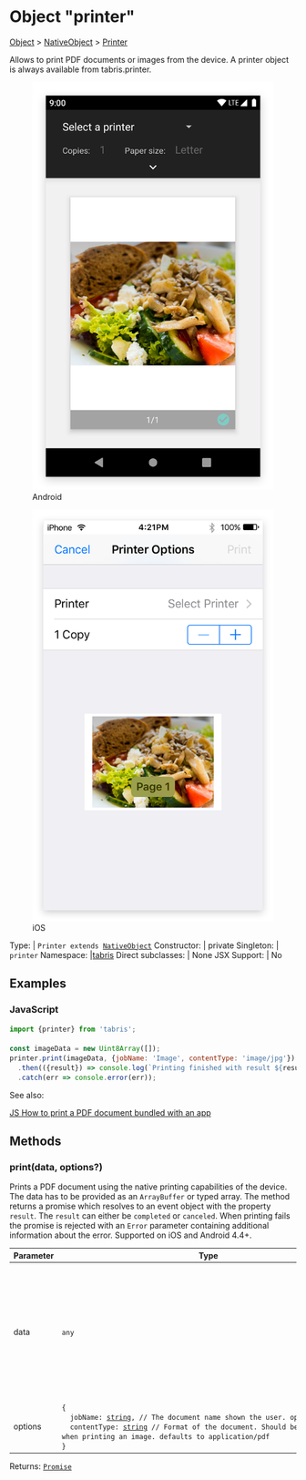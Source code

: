 ---
---
# Object "printer"

<a href="https://developer.mozilla.org/en-US/docs/Web/JavaScript/Reference/Global_Objects/Object" title="View &quot;Object&quot; on MDN">Object</a> > <a href="NativeObject.html" title="NativeObject Class Reference">NativeObject</a> > <a href="#" >Printer</a>

Allows to print PDF documents or images from the device. A printer object is always available from tabris.printer.


<div class="tabris-image"><figure><div><img srcset="img/android/printer.png 2x" src="img/android/printer.png" alt="Printer on Android"/></div><figcaption>Android</figcaption></figure><figure><div><img srcset="img/ios/printer.png 2x" src="img/ios/printer.png" alt="Printer on iOS"/></div><figcaption>iOS</figcaption></figure></div>

Type: | <code style="white-space: nowrap">Printer extends <a href="NativeObject.html" title="NativeObject Class Reference">NativeObject</a></code>
Constructor: | private
Singleton: | `printer`
Namespace: |<a href="../modules.html#startup" >tabris</a>
Direct subclasses: | None
JSX Support: | No


## Examples
### JavaScript


```js
import {printer} from 'tabris';

const imageData = new Uint8Array([]);
printer.print(imageData, {jobName: 'Image', contentType: 'image/jpg'})
  .then(({result}) => console.log(`Printing finished with result ${result}`))
  .catch(err => console.error(err));
```


See also:
  
[<span class='language js'>JS</span> How to print a PDF document bundled with an app](https://playground.tabris.com/?gitref=v3.6.1&snippet=printer.js)

## Methods

### print(data, options?)



Prints a PDF document using the native printing capabilities of the device. The data has to be provided as an `ArrayBuffer` or typed array. The method returns a promise which resolves to an event object with the property `result`. The `result` can either be `completed` or `canceled`. When printing fails the promise is rejected with an `Error` parameter containing additional information about the error. Supported on iOS and Android 4.4+.


Parameter|Type|Description
-|-|-
data | <code style="white-space: nowrap"><a title="Literally any JavaScript value">any</a></code> | The bytes of the document to print. The value can either be an ArrayBuffer or a typed array containing the bytes of a PDF document or image.
options | <code style="white-space: nowrap">{<br/>&nbsp;&nbsp;jobName: <a href="https://developer.mozilla.org/en-US/docs/Web/JavaScript/Data_structures#String_type" title="View &quot;string&quot; on MDN">string</a>, // The document name shown the user. optional<br/>&nbsp;&nbsp;contentType: <a href="https://developer.mozilla.org/en-US/docs/Web/JavaScript/Data_structures#String_type" title="View &quot;string&quot; on MDN">string</a> // Format of the document. Should be set to `image/*` when printing an image. defaults to application/pdf<br/>}</code> | An optional set of configuration parameters. *Optional.*


Returns: <code style="white-space: nowrap"><a href="https://developer.mozilla.org/en-US/docs/Web/JavaScript/Reference/Global_Objects/Promise" title="View &quot;Promise&quot; on MDN">Promise</a></code>

